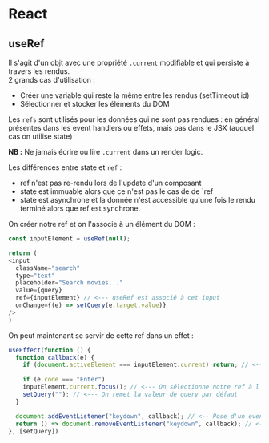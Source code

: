 # React

## useRef

Il s'agit d'un objt avec une propriété `.current` modifiable et qui persiste à travers les rendus.  
2 grands cas d'utilisation :

- Créer une variable qui reste la même entre les rendus (setTimeout id)
- Sélectionner et stocker les éléments du DOM

Les `refs` sont utilisés pour les données qui ne sont pas rendues : en général présentes dans les event handlers ou effets, mais pas dans le JSX (auquel cas on utilise state)

**NB :** Ne jamais écrire ou lire `.current` dans un render logic.

Les différences entre state et `ref` :

- ref n'est pas re-rendu lors de l'update d'un composant
- state est immuable alors que ce n'est pas le cas de de `ref
- state est asynchrone et la donnée n'est accessible qu'une fois le rendu terminé alors que ref est synchrone.

On créer notre ref et on l'associe à un élément du DOM :

```js
const inputElement = useRef(null);
```

```js
return (
<input
  className="search"
  type="text"
  placeholder="Search movies..."
  value={query}
  ref={inputElement} // <--- useRef est associé à cet input
  onChange={(e) => setQuery(e.target.value)}
/>
)
```

On peut maintenant se servir de cette ref dans un effet :

```js
useEffect(function () {
  function callback(e) {
    if (document.activeElement === inputElement.current) return; // <--- Si l'élément actif est déjà notre ref, alors on ne fait rien

    if (e.code === "Enter") 
    inputElement.current.focus(); // <--- On sélectionne notre ref à l'appui de la touche "entrée"
    setQuery(""); // <--- On remet la valeur de query par défaut
  }

  document.addEventListener("keydown", callback); // <-- Pose d'un event listener avec un callback (qui ici définit la touche qui doit être pressé pour le déclencher)
  return () => document.removeEventListener("keydown", callback); // <--- Fonction cleanup
}, [setQuery])
```
